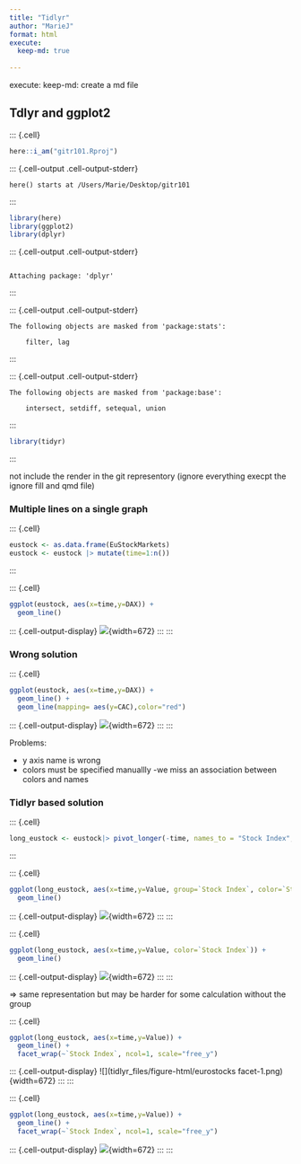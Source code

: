 ```yaml
---
title: "Tidlyr"
author: "MarieJ"
format: html
execute: 
  keep-md: true
  
---
```



execute: keep-md: create a md file 

## Tdlyr and ggplot2


::: {.cell}

```{.r .cell-code}
here::i_am("gitr101.Rproj")
```

::: {.cell-output .cell-output-stderr}
```
here() starts at /Users/Marie/Desktop/gitr101
```
:::

```{.r .cell-code}
library(here)
library(ggplot2)
library(dplyr)
```

::: {.cell-output .cell-output-stderr}
```

Attaching package: 'dplyr'
```
:::

::: {.cell-output .cell-output-stderr}
```
The following objects are masked from 'package:stats':

    filter, lag
```
:::

::: {.cell-output .cell-output-stderr}
```
The following objects are masked from 'package:base':

    intersect, setdiff, setequal, union
```
:::

```{.r .cell-code}
library(tidyr)
```
:::

 not include the render in the git representory (ignore everything execpt the ignore fill and qmd file)
 
### Multiple lines on a single graph
 

::: {.cell}

```{.r .cell-code}
eustock <- as.data.frame(EuStockMarkets)
eustock <- eustock |> mutate(time=1:n())
```
:::

::: {.cell}

```{.r .cell-code}
ggplot(eustock, aes(x=time,y=DAX)) +
  geom_line()
```

::: {.cell-output-display}
![](tidlyr_files/figure-html/unnamed-chunk-3-1.png){width=672}
:::
:::

### Wrong solution

::: {.cell}

```{.r .cell-code}
ggplot(eustock, aes(x=time,y=DAX)) +
  geom_line() +
  geom_line(mapping= aes(y=CAC),color="red")
```

::: {.cell-output-display}
![](tidlyr_files/figure-html/unnamed-chunk-4-1.png){width=672}
:::
:::

 
Problems: 
- y axis name is wrong
- colors must be specified manuallly
-we miss an association between colors and names 

### Tidlyr based solution 

::: {.cell}

```{.r .cell-code}
long_eustock <- eustock|> pivot_longer(-time, names_to = "Stock Index", values_to="Value")
```
:::

::: {.cell}

```{.r .cell-code}
ggplot(long_eustock, aes(x=time,y=Value, group=`Stock Index`, color=`Stock Index`)) +
  geom_line()
```

::: {.cell-output-display}
![](tidlyr_files/figure-html/unnamed-chunk-6-1.png){width=672}
:::
:::

::: {.cell}

```{.r .cell-code}
ggplot(long_eustock, aes(x=time,y=Value, color=`Stock Index`)) +
  geom_line()
```

::: {.cell-output-display}
![](tidlyr_files/figure-html/unnamed-chunk-7-1.png){width=672}
:::
:::

=> same representation but may be harder for some calculation without the group 


::: {.cell}

```{.r .cell-code}
ggplot(long_eustock, aes(x=time,y=Value)) +
  geom_line() + 
  facet_wrap(~`Stock Index`, ncol=1, scale="free_y")
```

::: {.cell-output-display}
![](tidlyr_files/figure-html/eurostocks facet-1.png){width=672}
:::
:::

::: {.cell}

```{.r .cell-code}
ggplot(long_eustock, aes(x=time,y=Value)) +
  geom_line() + 
  facet_wrap(~`Stock Index`, ncol=1, scale="free_y")
```

::: {.cell-output-display}
![](tidlyr_files/figure-html/eurostocks_facet-1.png){width=672}
:::
:::
